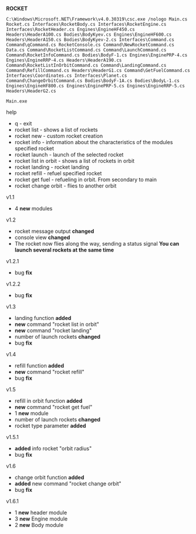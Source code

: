 **ROCKET**

```C:\Windows\Microsoft.NET\Framework\v4.0.30319\csc.exe /nologo Main.cs Rocket.cs Interfaces\RocketBody.cs Interfaces\RocketEngine.cs Interfaces\RocketHeader.cs Engines\EngineHF450.cs Headers\HeaderA100.cs Bodies\BodyKyev.cs Engines\EngineHF600.cs Headers\HeaderA150.cs Bodies\BodyKyev-2.cs Interfaces\Command.cs Command\qCommand.cs RocketConsole.cs Command\NewRocketCommand.cs Data.cs Command\RocketListCommand.cs Command\LaunchCommand.cs Command\RocketInfoCommand.cs Bodies\BodyF-1.cs Engines\EnginePRP-4.cs Engines\EngineRRP-4.cs Headers\HeaderA190.cs Command\RocketListInOrbitCommand.cs Command\LandingCommand.cs Command\RefillCommand.cs Headers\HeaderG1.cs Command\GetFuelCommand.cs Interfaces\Сoordinates.cs Interfaces\Planet.cs Command\ChangeOrbitCommand.cs Bodies\BodyF-1A.cs Bodies\BodyL-1.cs Engines\EngineHF800.cs Engines\EnginePRP-5.cs Engines\EngineRRP-5.cs Headers\HeaderG2.cs```

```Main.exe```

help

- q - exit
- rocket list - shows a list of rockets
- rocket new - custom rocket creation
- rocket info - information about the characteristics of the modules specified rocket
- rocket launch - launch of the selected rocket
- rocket list in orbit - shows a list of rockets in orbit
- rocket landing - rocket landing
- rocket refill - refuel specified rocket
- rocket get fuel - refueling in orbit. From secondary to main
- rocket change orbit - flies to another orbit

v1.1

- 4 **new** modules

v1.2

- rocket message output **changed**
- console view **changed**
- The rocket now flies along the way, sending a status signal **You can launch several rockets at the same time**

v1.2.1

- bug **fix**

v1.2.2

- bug **fix**

v1.3

- landing function **added**
- **new** command "rocket list in orbit"
- **new** command "rocket landing"
- number of launch rockets **changed**
- bug **fix**

v1.4

- refill function **added**
- **new** command "rocket refill"
- bug **fix**

v1.5

- refill in orbit function **added**
- **new** command "rocket get fuel"
- 1 **new** module
- number of launch rockets **changed**
- rocket type parameter **added**

v1.5.1

- **added** info rocket "orbit radius"
- bug **fix**

v1.6

- change orbit function **added**
- **added** new command "rocket change orbit"
- bug **fix**

v1.6.1

- 1 **new** header module
- 3 **new** Engine module
- 2 **new** Body module